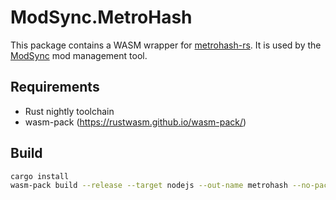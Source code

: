 # ModSync.MetroHash

This package contains a WASM wrapper for [metrohash-rs](https://github.com/arthurprs/metrohash-rs). It is used by the [ModSync](https://github.com/ModSync/ModSync) mod management tool.

## Requirements

- Rust nightly toolchain
- wasm-pack (https://rustwasm.github.io/wasm-pack/)

## Build

```bash
cargo install
wasm-pack build --release --target nodejs --out-name metrohash --no-pack --manifest-path Cargo.toml -Z build-std=panic_abort,std -Z build-std-features=panic_immediate_abort
```
